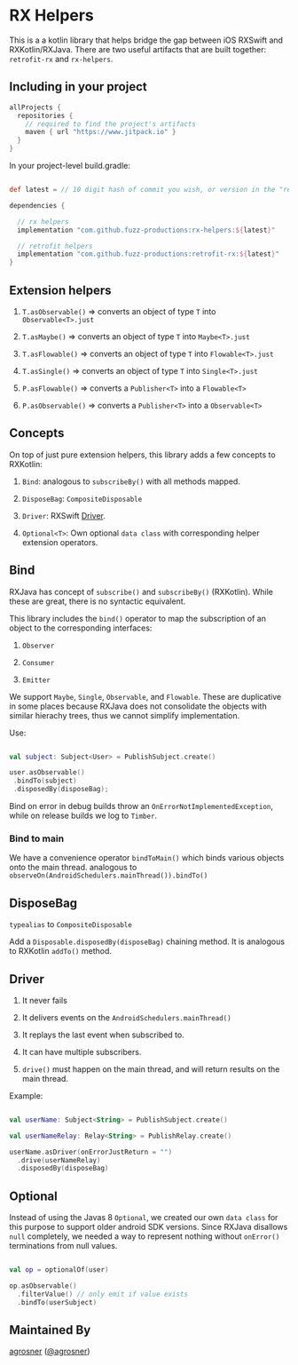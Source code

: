 # RX Helpers

This is a a kotlin library that helps bridge the gap between iOS RXSwift and RXKotlin/RXJava. There are two useful artifacts that are built together: `retrofit-rx` and `rx-helpers`.

## Including in your project

```groovy
allProjects {
  repositories {
    // required to find the project's artifacts
    maven { url "https://www.jitpack.io" }
  }
}

```

In your project-level build.gradle:

```groovy

def latest = // 10 digit hash of commit you wish, or version in the "releases" tab.

dependencies {

  // rx helpers
  implementation "com.github.fuzz-productions:rx-helpers:${latest}"

  // retrofit helpers
  implementation "com.github.fuzz-productions:retrofit-rx:${latest}"
}


```



## Extension helpers

1. `T.asObservable()` => converts an object of type `T` into `Observable<T>.just`

2. `T.asMaybe()` => converts an object of type `T` into `Maybe<T>.just`

3. `T.asFlowable()` => converts an object of type `T` into `Flowable<T>.just`

4. `T.asSingle()` => converts an object of type `T` into `Single<T>.just`

5. `P.asFlowable()` => converts a `Publisher<T>` into a `Flowable<T>`

6. `P.asObservable()` => converts a `Publisher<T>` into a `Observable<T>`

## Concepts

On top of just pure extension helpers, this library adds a few concepts to RXKotlin:

1. `Bind`: analogous to `subscribeBy()` with all methods mapped.

2. `DisposeBag`: `CompositeDisposable`

3. `Driver`: RXSwift [Driver](https://github.com/ReactiveX/RxSwift/blob/master/Documentation/Traits.md#driver).

4. `Optional<T>`: Own optional `data class` with corresponding helper extension operators.

## Bind

RXJava has concept of `subscribe()` and `subscribeBy()` (RXKotlin). While these are great,
 there is no syntactic equivalent.

 This library includes the `bind()` operator to map the subscription of an object to the corresponding interfaces:

 1. `Observer`

 2. `Consumer`

 3. `Emitter`

 We support `Maybe`, `Single`, `Observable`, and `Flowable`. These are duplicative in some places because RXJava does not consolidate the objects with similar hierachy trees, thus we cannot simplify implementation.

 Use:

 ```kotlin

val subject: Subject<User> = PublishSubject.create()

user.asObservable()
  .bindTo(subject)
  .disposedBy(disposeBag);

 ```

Bind on error in debug builds throw an `OnErrorNotImplementedException`, while on release builds
we log to `Timber`.

### Bind to main

We have a convenience operator `bindToMain()` which binds various objects onto the main thread. analogous to `observeOn(AndroidSchedulers.mainThread()).bindTo()`

## DisposeBag

`typealias` to `CompositeDisposable`

Add a `Disposable.disposedBy(disposeBag)` chaining method. It is analogous to RXKotlin `addTo()` method.

## Driver

1. It never fails

2. It delivers events on the `AndroidSchedulers.mainThread()`

3. It replays the last event when subscribed to.

4. It can have multiple subscribers.

5. `drive()` must happen on the main thread, and will return results on the main thread.

Example:
```kotlin

val userName: Subject<String> = PublishSubject.create()

val userNameRelay: Relay<String> = PublishRelay.create()

userName.asDriver(onErrorJustReturn = "")
  .drive(userNameRelay)
  .disposedBy(disposeBag)

```

## Optional


Instead of using the Javas 8 `Optional`, we created our own `data class` for this purpose to support older android SDK versions.
Since RXJava disallows `null` completely, we needed a way to represent nothing without `onError()` terminations from null values.

```kotlin

val op = optionalOf(user)

op.asObservable()
  .filterValue() // only emit if value exists
  .bindTo(userSubject)


```



## Maintained By

[agrosner](https://github.com/agrosner) ([@agrosner](https://www.twitter.com/agrosner))
